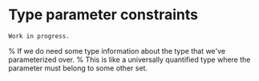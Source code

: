 # Type parameter constraints

```{warning}
Work in progress.
```

% If we do need some type information about the type that we've parameterized over.
% This is like a universally quantified type where the parameter must belong to some other set.
